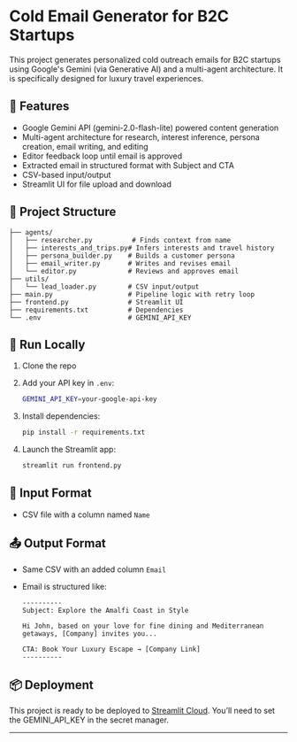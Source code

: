# Cold Email Generator for B2C Startups

This project generates personalized cold outreach emails for B2C startups using Google's Gemini (via Generative AI) and a multi-agent architecture. It is specifically designed for luxury travel experiences.

## 🚀 Features

* Google Gemini API (gemini-2.0-flash-lite) powered content generation
* Multi-agent architecture for research, interest inference, persona creation, email writing, and editing
* Editor feedback loop until email is approved
* Extracted email in structured format with Subject and CTA
* CSV-based input/output
* Streamlit UI for file upload and download

## 📁 Project Structure

```
├── agents/
│   ├── researcher.py          # Finds context from name
│   ├── interests_and_trips.py# Infers interests and travel history
│   ├── persona_builder.py    # Builds a customer persona
│   ├── email_writer.py       # Writes and revises email
│   └── editor.py             # Reviews and approves email
├── utils/
│   └── lead_loader.py        # CSV input/output
├── main.py                   # Pipeline logic with retry loop
├── frontend.py               # Streamlit UI
├── requirements.txt          # Dependencies
└── .env                      # GEMINI_API_KEY
```

## 🧪 Run Locally

1. Clone the repo
2. Add your API key in `.env`:

   ```bash
   GEMINI_API_KEY=your-google-api-key
   ```
3. Install dependencies:

   ```bash
   pip install -r requirements.txt
   ```
4. Launch the Streamlit app:

   ```bash
   streamlit run frontend.py
   ```

## 📝 Input Format

* CSV file with a column named `Name`

## 📤 Output Format

* Same CSV with an added column `Email`
* Email is structured like:

  ```
  ----------
  Subject: Explore the Amalfi Coast in Style

  Hi John, based on your love for fine dining and Mediterranean getaways, [Company] invites you...

  CTA: Book Your Luxury Escape → [Company Link]
  ----------
  ```

## 📦 Deployment

This project is ready to be deployed to [Streamlit Cloud](https://streamlit.io/cloud). You’ll need to set the GEMINI\_API\_KEY in the secret manager.

---